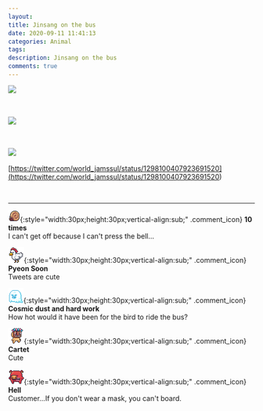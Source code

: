 ```yaml
---
layout: 
title: Jinsang on the bus
date: 2020-09-11 11:41:13
categories: Animal
tags: 
description: Jinsang on the bus
comments: true
---
```


![](https://blog.kakaocdn.net/dn/bGaT9Q/btqHQYzJ43a/PtghKEUqmTKhA9YDBZQkHk/img.jpg)

​

![](https://blog.kakaocdn.net/dn/2qwo6/btqHJjZuPyM/sh75cHQQ5h6MEuMzD1Ka70/img.jpg)

​

![](https://blog.kakaocdn.net/dn/ewQNy7/btqHO0YQe13/OdLkqUqrhHQrXWrUVkAFx1/img.jpg)

[https://twitter.com/world_jamssul/status/1298100407923691520](<https://twitter.com/world_jamssul/status/1298100407923691520>)

​

* * *

![comment](/assets/character/snail.png){:style="width:30px;height:30px;vertical-align:sub;" .comment_icon} **10 times**  
I can't get off because I can't press the bell...   
  
![comment](/assets/character/chicken.png){:style="width:30px;height:30px;vertical-align:sub;" .comment_icon} **Pyeon Soon**  
Tweets are cute   
  
![comment](/assets/character/ghost.png){:style="width:30px;height:30px;vertical-align:sub;" .comment_icon} **Cosmic dust and hard work**  
How hot would it have been for the bird to ride the bus?   
  
![comment](/assets/character/mask.png){:style="width:30px;height:30px;vertical-align:sub;" .comment_icon} **Cartet**  
Cute   
  
![comment](/assets/character/pig.png){:style="width:30px;height:30px;vertical-align:sub;" .comment_icon} **Hell**  
Customer...If you don't wear a mask, you can't board.   
  

